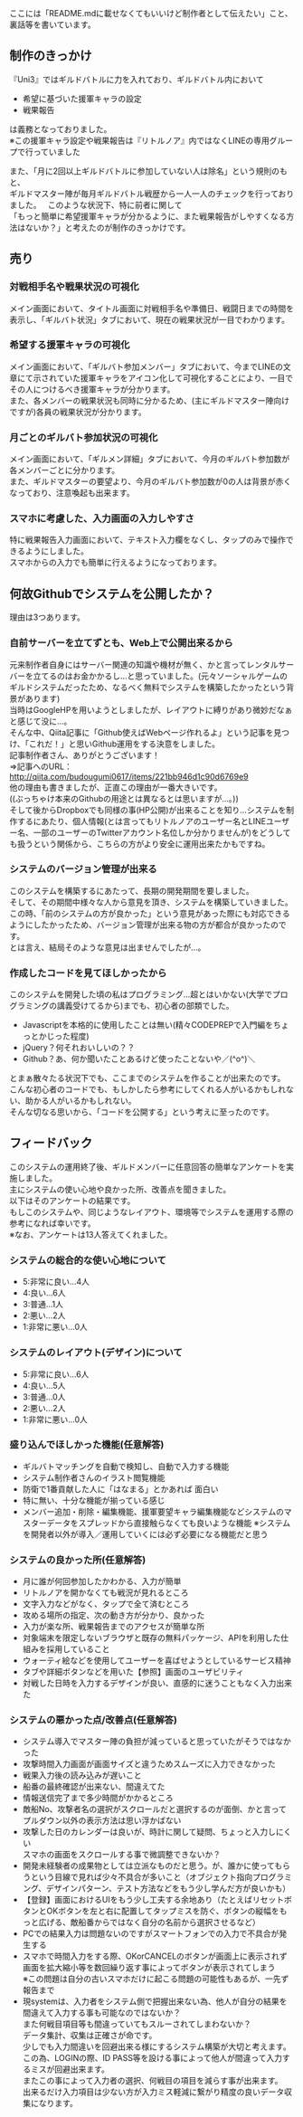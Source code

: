 ここには「README.mdに載せなくてもいいけど制作者として伝えたい」こと、裏話等を書いています。

## 制作のきっかけ
『Uni3』ではギルドバトルに力を入れており、ギルドバトル内において  
 - 希望に基づいた援軍キャラの設定   
 - 戦果報告
 
は義務となっておりました。  
※この援軍キャラ設定や戦果報告は『リトルノア』内ではなくLINEの専用グループで行っていました  

また、「月に2回以上ギルドバトルに参加していない人は除名」という規則のもと、  
ギルドマスター陣が毎月ギルドバトル戦歴から一人一人のチェックを行っておりました。  
このような状況下、特に前者に関して  
「もっと簡単に希望援軍キャラが分かるように、また戦果報告がしやすくなる方法はないか？」と考えたのが制作のきっかけです。

## 売り
### 対戦相手名や戦果状況の可視化    
メイン画面において、タイトル画面に対戦相手名や準備日、戦闘日までの時間を表示し、「ギルバト状況」タブにおいて、現在の戦果状況が一目でわかります。  

### 希望する援軍キャラの可視化    
メイン画面において、「ギルバト参加メンバー」タブにおいて、今までLINEの文章にて示されていた援軍キャラをアイコン化して可視化することにより、一目でその人につけるべき援軍キャラが分かります。    
また、各メンバーの戦果状況も同時に分かるため、(主にギルドマスター陣向けですが)各員の戦果状況が分かります。  

### 月ごとのギルバト参加状況の可視化  
メイン画面において、「ギルメン詳細」タブにおいて、今月のギルバト参加数が各メンバーごとに分かります。  
また、ギルドマスターの要望より、今月のギルバト参加数が0の人は背景が赤くなっており、注意喚起も出来ます。   

### スマホに考慮した、入力画面の入力しやすさ  
特に戦果報告入力画面において、テキスト入力欄をなくし、タップのみで操作できるようにしました。  
スマホからの入力でも簡単に行えるようになっております。

## 何故Githubでシステムを公開したか？
理由は3つあります。

### 自前サーバーを立てずとも、Web上で公開出来るから
元来制作者自身にはサーバー関連の知識や機材が無く、かと言ってレンタルサーバーを立てるのはお金かかるし…と思っていました。(元々ソーシャルゲームのギルドシステムだったため、なるべく無料でシステムを構築したかったという背景があります)  
当時はGoogleHPを用いようとしましたが、レイアウトに縛りがあり微妙だなぁと感じて没に…。  
そんな中、Qiita記事に「Github使えばWebページ作れるよ」という記事を見つけ、「これだ！」と思いGithub運用をする決意をしました。  
記事制作者さん、ありがとうございます！  
⇒記事へのURL：http://qiita.com/budougumi0617/items/221bb946d1c90d6769e9  
他の理由も書きましたが、正直この理由が一番大きいです。  
((ぶっちゃけ本来のGithubの用途とは異なるとは思いますが…。))  
そして後からDropboxでも同様の事(HP公開)が出来ることを知り…システムを制作するにあたり、個人情報(とは言ってもリトルノアのユーザー名とLINEユーザー名、一部のユーザーのTwitterアカウント名位しか分かりませんが)をどうしても扱うという関係から、こちらの方がより安全に運用出来たかもですね。

### システムのバージョン管理が出来る
このシステムを構築するにあたって、長期の開発期間を要しました。  
そして、その期間中様々な人から意見を頂き、システムを構築していきました。  
この時、「前のシステムの方が良かった」という意見があった際にも対応できるようにしたかったため、バージョン管理が出来る物の方が都合が良かったのです。  
とは言え、結局そのような意見は出ませんでしたが…。

### 作成したコードを見てほしかったから
このシステムを開発した頃の私はプログラミング…超とはいかない(大学でプログラミングの講義受けてるから)までも、初心者の部類でした。  
- Javascriptを本格的に使用したことは無い(精々CODEPREPで入門編をちょっとかじった程度)
- jQuery？何それおいしいの？？
- Github？あ、何か聞いたことあるけど使ったことないや／(^o^)＼

とまぁ散々たる状況下でも、ここまでのシステムを作ることが出来たのです。  
こんな初心者のコードでも、もしかしたら参考にしてくれる人がいるかもしれない、助かる人がいるかもしれない。  
そんな切なる思いから、「コードを公開する」という考えに至ったのです。

## フィードバック
このシステムの運用終了後、ギルドメンバーに任意回答の簡単なアンケートを実施しました。  
主にシステムの使い心地や良かった所、改善点を聞きました。  
以下はそのアンケートの結果です。  
もしこのシステムや、同じようなレイアウト、環境等でシステムを運用する際の参考になれば幸いです。  
※なお、アンケートは13人答えてくれました。

### システムの総合的な使い心地について
- 5:非常に良い…4人
- 4:良い…6人
- 3:普通…1人
- 2:悪い…2人
- 1:非常に悪い…0人

### システムのレイアウト(デザイン)について
- 5:非常に良い…6人
- 4:良い…5人
- 3:普通…0人
- 2:悪い…2人
- 1:非常に悪い…0人

### 盛り込んでほしかった機能(任意解答)
- ギルバトマッチングを自動で検知し、自動で入力する機能
- システム制作者さんのイラスト閲覧機能
- 防衛で1番貢献した人に「はなまる」とかあれば 面白い
- 特に無い、十分な機能が揃っている感じ
- メンバー追加・削除・編集機能、援軍要望キャラ編集機能などシステムのマスターデータをスプレッドから直接触らなくても良いような機能
  ※システムを開発者以外が導入／運用していくには必ず必要になる機能だと思う

### システムの良かった所(任意解答)
- 月に誰が何回参加したかわかる、入力が簡単
- リトルノアを開かなくても戦況が見れるところ
- 文字入力などがなく、タップで全て済むところ
- 攻める場所の指定、次の動き方が分かり、良かった
- 入力が楽な所、戦果報告までのアクセスが簡単な所
- 対象端末を限定しないブラウザと既存の無料パッケージ、APIを利用した仕組みを採用していること
- ウォーティ絵などを使用してユーザーを喜ばせようとしているサービス精神
- タブや詳細ボタンなどを用いた【参照】画面のユーザビリティ
- 対戦した日時を入力するデザインが良い、直感的に迷うこともなく入力出来た

### システムの悪かった点/改善点(任意解答)
- システム導入でマスター陣の負担が減っていると思っていたがそうではなかった
- 攻撃時間入力画面が画面サイズと違うためスムーズに入力できなかった
- 戦果入力後の読み込みが遅いこと
- 船番の最終確認が出来ない、間違えてた
- 情報送信完了まで多少時間がかかるところ
- 敵船No、攻撃者名の選択がスクロールだと選択するのが面倒、かと言ってプルダウン以外の表示方法は思い浮かばない
- 攻撃した日のカレンダーは良いが、時計に関して疑問、ちょっと入力しにくい  
  スマホの画面をスクロールする事で微調整できないか？
- 開発未経験者の成果物としては立派なものだと思う。が、誰かに使ってもらうという目線で見れば少々不具合が多いこと（オブジェクト指向プログラミング、デザインパターン、テスト方法などをもう少し学んだ方が良いかも）
- 【登録】画面におけるUIをもう少し工夫する余地あり（たとえばリセットボタンとOKボタンを左と右に配置してタップミスを防ぐ、ボタンの縦幅をもっと広げる、敵船番からではなく自分の名前から選択させるなど）
- PCでの結果入力は問題ないのですがスマートフォンでの入力で不具合が発生する
- スマホで時間入力をする際、OKorCANCELのボタンが画面上に表示されず画面を拡大縮小等を数回繰り返す事によってボタンが表示されてしまう  
  ※この問題は自分の古いスマホだけに起こる問題の可能性もあるが、一先ず報告まで
- 現systemは、入力者をシステム側で把握出来ない為、他人が自分の結果を間違えて入力する事も可能なのではないか？  
  また何戦目項目等も間違っていてもスルーされてしまわないか？  
  データ集計、収集は正確さが命です。  
  少しでも入力間違いを回避出来る様にするシステム構築が大切と考えます。  
  この為、LOGINの際、ID PASS等を設ける事によって他人が間違って入力するミスが回避出来ます。  
  またこの事によって入力者の選択、何戦目の項目を減らす事が出来ます。  
  出来るだけ入力項目は少ない方が入力ミス軽減に繋がり精度の良いデータ収集になります。  
